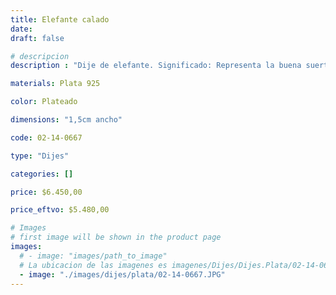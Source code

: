 ```yaml
---
title: Elefante calado
date: 
draft: false

# descripcion
description : "Dije de elefante. Significado: Representa la buena suerte, protección e inteligencia."

materials: Plata 925

color: Plateado

dimensions: "1,5cm ancho"

code: 02-14-0667

type: "Dijes"

categories: []

price: $6.450,00

price_eftvo: $5.480,00

# Images
# first image will be shown in the product page
images:
  # - image: "images/path_to_image"
  # La ubicacion de las imagenes es imagenes/Dijes/Dijes.Plata/02-14-0667-elefante-calado
  - image: "./images/dijes/plata/02-14-0667.JPG"
---
```

